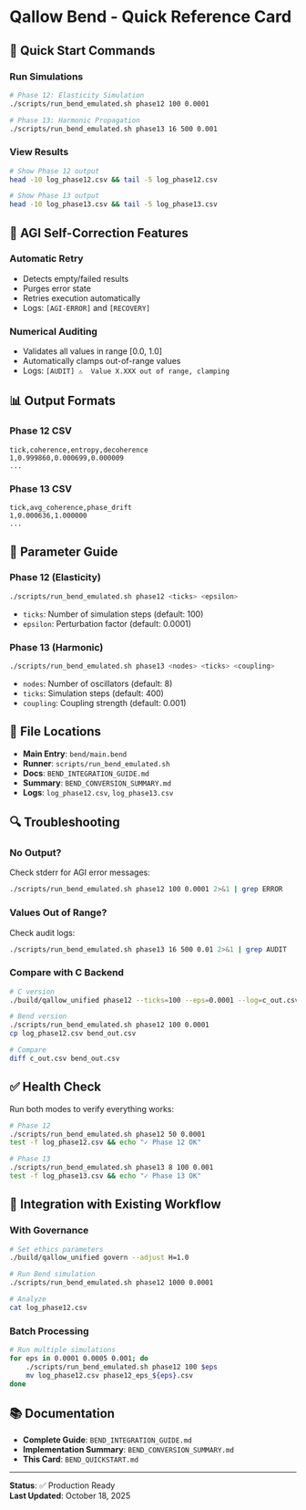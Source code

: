 # Qallow Bend - Quick Reference Card

## 🚀 Quick Start Commands

### Run Simulations
```bash
# Phase 12: Elasticity Simulation
./scripts/run_bend_emulated.sh phase12 100 0.0001

# Phase 13: Harmonic Propagation
./scripts/run_bend_emulated.sh phase13 16 500 0.001
```

### View Results
```bash
# Show Phase 12 output
head -10 log_phase12.csv && tail -5 log_phase12.csv

# Show Phase 13 output
head -10 log_phase13.csv && tail -5 log_phase13.csv
```

## 🧠 AGI Self-Correction Features

### Automatic Retry
- Detects empty/failed results
- Purges error state
- Retries execution automatically
- Logs: `[AGI-ERROR]` and `[RECOVERY]`

### Numerical Auditing
- Validates all values in range [0.0, 1.0]
- Automatically clamps out-of-range values
- Logs: `[AUDIT] ⚠️  Value X.XXX out of range, clamping`

## 📊 Output Formats

### Phase 12 CSV
```csv
tick,coherence,entropy,decoherence
1,0.999860,0.000699,0.000009
...
```

### Phase 13 CSV
```csv
tick,avg_coherence,phase_drift
1,0.000636,1.000000
...
```

## 🔧 Parameter Guide

### Phase 12 (Elasticity)
```bash
./scripts/run_bend_emulated.sh phase12 <ticks> <epsilon>
```
- `ticks`: Number of simulation steps (default: 100)
- `epsilon`: Perturbation factor (default: 0.0001)

### Phase 13 (Harmonic)
```bash
./scripts/run_bend_emulated.sh phase13 <nodes> <ticks> <coupling>
```
- `nodes`: Number of oscillators (default: 8)
- `ticks`: Simulation steps (default: 400)
- `coupling`: Coupling strength (default: 0.001)

## 📂 File Locations

- **Main Entry**: `bend/main.bend`
- **Runner**: `scripts/run_bend_emulated.sh`
- **Docs**: `BEND_INTEGRATION_GUIDE.md`
- **Summary**: `BEND_CONVERSION_SUMMARY.md`
- **Logs**: `log_phase12.csv`, `log_phase13.csv`

## 🔍 Troubleshooting

### No Output?
Check stderr for AGI error messages:
```bash
./scripts/run_bend_emulated.sh phase12 100 0.0001 2>&1 | grep ERROR
```

### Values Out of Range?
Check audit logs:
```bash
./scripts/run_bend_emulated.sh phase13 16 500 0.01 2>&1 | grep AUDIT
```

### Compare with C Backend
```bash
# C version
./build/qallow_unified phase12 --ticks=100 --eps=0.0001 --log=c_out.csv

# Bend version
./scripts/run_bend_emulated.sh phase12 100 0.0001
cp log_phase12.csv bend_out.csv

# Compare
diff c_out.csv bend_out.csv
```

## ✅ Health Check

Run both modes to verify everything works:
```bash
# Phase 12
./scripts/run_bend_emulated.sh phase12 50 0.0001
test -f log_phase12.csv && echo "✓ Phase 12 OK"

# Phase 13
./scripts/run_bend_emulated.sh phase13 8 100 0.001
test -f log_phase13.csv && echo "✓ Phase 13 OK"
```

## 🎯 Integration with Existing Workflow

### With Governance
```bash
# Set ethics parameters
./build/qallow_unified govern --adjust H=1.0

# Run Bend simulation
./scripts/run_bend_emulated.sh phase12 1000 0.0001

# Analyze
cat log_phase12.csv
```

### Batch Processing
```bash
# Run multiple simulations
for eps in 0.0001 0.0005 0.001; do
    ./scripts/run_bend_emulated.sh phase12 100 $eps
    mv log_phase12.csv phase12_eps_${eps}.csv
done
```

## 📚 Documentation

- **Complete Guide**: `BEND_INTEGRATION_GUIDE.md`
- **Implementation Summary**: `BEND_CONVERSION_SUMMARY.md`
- **This Card**: `BEND_QUICKSTART.md`

---

**Status**: ✅ Production Ready  
**Last Updated**: October 18, 2025

